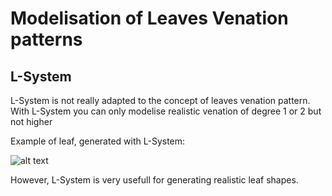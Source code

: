 # Modelisation of Leaves Venation patterns

## L-System

L-System is not really adapted to the concept of leaves venation pattern. With L-System 
you can only modelise realistic venation of degree 1 or 2 but not higher

Example of leaf, generated with L-System: 

![alt text](https://github.com/JuggerDan/LeafModeling/blob/master/AlgoLeaf/Documentation/Pictures/l_system_leaf.PNG "L-System leaf") 





However, L-System is very usefull for generating realistic leaf shapes. 
